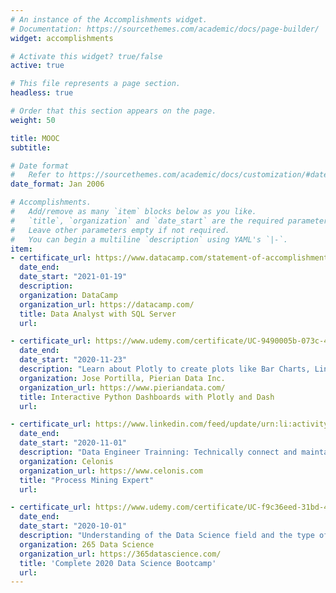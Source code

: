 ```yaml
---
# An instance of the Accomplishments widget.
# Documentation: https://sourcethemes.com/academic/docs/page-builder/
widget: accomplishments

# Activate this widget? true/false
active: true

# This file represents a page section.
headless: true

# Order that this section appears on the page.
weight: 50

title: MOOC
subtitle:

# Date format
#   Refer to https://sourcethemes.com/academic/docs/customization/#date-format
date_format: Jan 2006

# Accomplishments.
#   Add/remove as many `item` blocks below as you like.
#   `title`, `organization` and `date_start` are the required parameters.
#   Leave other parameters empty if not required.
#   You can begin a multiline `description` using YAML's `|-`.
item:
- certificate_url: https://www.datacamp.com/statement-of-accomplishment/track/5d8a94f52f3ebf9d42a8939a6f2c9266f2fb7cfa
  date_end:
  date_start: "2021-01-19"
  description:
  organization: DataCamp
  organization_url: https://datacamp.com/
  title: Data Analyst with SQL Server
  url:

- certificate_url: https://www.udemy.com/certificate/UC-9490005b-073c-40ff-9d8a-5f6cf7fdf199
  date_end:
  date_start: "2020-11-23"
  description: "Learn about Plotly to create plots like Bar Charts, Line Charts, Scatter Plots, Heat Maps, etc; Create Layouts with Plotly's Dash library; Use Dash to create interactive components with Plotly; Learn how to connect multiple inputs and outputs with a dashboard; Update live interactive graphs with clicks, hover overs, and more; Connect the interactive dashboard to live updating data for streaming information; Learn how to secure your interactive dashboards with App Authorization; Deploy your interactive dashboards to the internet with services like Heroku. (9.5 Total Hours)"
  organization: Jose Portilla, Pierian Data Inc.
  organization_url: https://www.pieriandata.com/
  title: Interactive Python Dashboards with Plotly and Dash
  url:

- certificate_url: https://www.linkedin.com/feed/update/urn:li:activity:6717847221150240769
  date_end:
  date_start: "2020-11-01"
  description: "Data Engineer Trainning: Technically connect and maintain Celonis processes; Analyst Trainning: Translate data into actionable business insights. Create target oriented analyses to transform your business; Business User Trainning: Simplify your daily work. Get intelligent recommendations to execute the right actions. (30 Total Hours)"
  organization: Celonis
  organization_url: https://www.celonis.com
  title: "Process Mining Expert"
  url:

- certificate_url: https://www.udemy.com/certificate/UC-f9c36eed-31bd-4cb2-b665-bfb27f8b7e7b/
  date_end:
  date_start: "2020-10-01"
  description: "Understanding of the Data Science field and the type of analysis carried out; Learn how to pre-process data; Understand the mathematics behind Machine Learning; Coding in Python and learn how to use it for statistical analysis; Perform linear and logistic regressions in Python; Carry out cluster and factor analysis; Create Machine Learning algorithms in Python, using NumPy, statsmodels and scikit-learn; Use state-of-the-art Deep Learning frameworks such as Google’s TensorFlow; Unfold the power of deep neural networks; Improve Machine Learning algorithms by studying underfitting, overfitting, training, validation, n-fold cross validation, testing, and how hyperparameters could improve performance; Apply your skills to real-life business cases. (29 Total Hours) "
  organization: 265 Data Science
  organization_url: https://365datascience.com/
  title: 'Complete 2020 Data Science Bootcamp'
  url:
---
```

